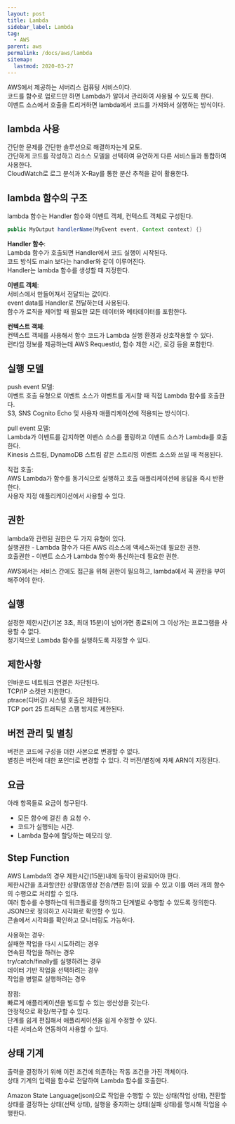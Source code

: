```yaml
---
layout: post
title: Lambda
sidebar_label: Lambda
tag:
  - AWS
parent: aws
permalink: /docs/aws/lambda
sitemap:
  lastmod: 2020-03-27
---
```


AWS에서 제공하는 서버리스 컴퓨팅 서비스이다.  
코드를 함수로 업로드만 하면 Lambda가 알아서 관리하여 사용될 수 있도록 한다.  
이벤트 소스에서 호출을 트리거하면 lambda에서 코드를 가져와서 실행하는 방식이다.

## lambda 사용
간단한 문제를 간단한 솔루션으로 해결하자는게 모토.  
간단하게 코드를 작성하고 리소스 모델을 선택하여 유연하게 다른 서비스들과 통합하여 사용한다.  
CloudWatch로 로그 분석과 X-Ray를 통한 분산 추척을 같이 활용한다.

## lambda 함수의 구조
lambda 함수는 Handler 함수와 이벤트 객체, 컨텍스트 객체로 구성된다.  
```java
public MyOutput handlerName(MyEvent event, Context context) {}
```

**Handler 함수**:  
Lambda 함수가 호출되면 Handler에서 코드 실행이 시작된다.  
코드 방식도 main 보다는 handler와 같이 이루어진다.  
Handler는 lambda 함수를 생성할 때 지정한다.

**이벤트 객체**:  
서비스에서 만들어져서 전달되는 값이다.  
event data를 Handler로 전달하는데 사용된다.  
함수가 로직을 제어할 때 필요한 모든 데이터와 메타데이터를 포함한다.  

**컨텍스트 객체**:  
컨텍스트 객체를 사용해서 함수 코드가 Lambda 실행 환경과 상호작용할 수 있다.  
런타임 정보를 제공하는데 AWS RequestId, 함수 제한 시간, 로깅 등을 포함한다.

## 실행 모델
push event 모델:  
이벤트 호출 유형으로 이벤트 소스가 이벤트를 게시할 때 직접 Lambda 함수를 호출한다.  
S3, SNS Cognito Echo 및 사용자 애플리케이션에 적용되는 방식이다.  

pull event 모델:  
Lambda가 이벤트를 감지하면 이벤스 소스를 폴링하고 이벤트 소스가 Lambda를 호출한다.  
Kinesis 스트림, DynamoDB 스트림 같은 스트리밍 이벤트 소스와 쓰일 때 적용된다.  

직접 호출:  
AWS Lambda가 함수를 동기식으로 실행하고 호출 애플리케이션에 응답을 즉시 반환한다.  
사용자 지정 애플리케이션에서 사용할 수 있다.

## 권한
lambda와 관련된 권한은 두 가지 유형이 있다.  
실행권한 - Lambda 함수가 다른 AWS 리소스에 액세스하는데 필요한 권한.  
호출권한 - 이벤트 소스가 Lambda 함수와 통신하는데 필요한 권한.

AWS에서는 서비스 간에도 접근을 위해 권한이 필요하고, lambda에서 꼭 권한을 부여해주어야 한다.

## 실행
설정한 제한시간(기본 3초, 최대 15분)이 넘어가면 종료되어 그 이상가는 프로그램을 사용할 수 없다.  
정기적으로 Lambda 함수를 실행하도록 지정할 수 있다.  

## 제한사항
인바운드 네트워크 연결은 차단된다.  
TCP/IP 소켓만 지원한다.  
ptrace(디버깅) 시스템 호출은 제한된다.  
TCP port 25 트래픽은 스팸 방지로 제한된다.

## 버전 관리 및 별칭
버전은 코드에 구성을 더한 사본으로 변경할 수 없다.  
별칭은 버전에 대한 포인터로 변경할 수 있다.
각 버전/별칭에 자체 ARN이 지정된다.

## 요금
아래 항목들로 요금이 청구된다.  
- 모든 함수에 걸친 총 요청 수.  
- 코드가 실행되는 시간.  
- Lambda 함수에 할당하는 메모리 양.

## Step Function
AWS Lambda의 경우 제한시간(15분)내에 동작이 완료되어야 한다.  
제한시간을 초과할만한 상황(동영상 전송/변환 등)이 있을 수 있고 이를 여러 개의 함수의 수행으로 처리할 수 있다.  
여러 함수를 수행하는데 워크플로를 정의하고 단계별로 수행할 수 있도록 정의한다.
JSON으로 정의하고 시각화로 확인할 수 있다.  
콘솔에서 시각화를 확인하고 모니터링도 가능하다.  

사용하는 경우:  
실패한 작업을 다시 시도하려는 경우  
연속된 작업을 하려는 경우  
try/catch/finally를 실행하려는 경우  
데이터 기반 작업을 선택하려는 경우  
작업을 병렬로 실행하려는 경우  

장점:  
빠르게 애플리케이션을 빌드할 수 있는 생산성을 갖는다.  
안정적으로 확장/복구할 수 있다.  
단계를 쉽게 편집해서 애플리케이션을 쉽게 수정할 수 있다.  
다른 서비스와 연동하여 사용할 수 있다.

## 상태 기계
출력을 결정하기 위해 이전 조건에 의존하는 작동 조건을 가진 객체이다.  
상태 기계의 입력을 함수로 전달하여 Lambda 함수를 호출한다.  

Amazon State Language(json)으로 작업을 수행할 수 있는 상태(작업 상태), 전환할 상태를 결정하는 상태(선택 상태), 실행을 중지하는 상태(실패 상태)를 명시해 작업을 수행한다.